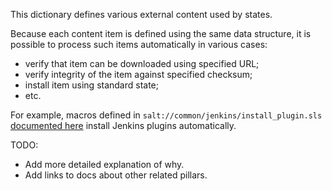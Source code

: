 
This dictionary defines various external content used by states.

Because each content item is defined using the same data structure, it is
possible to process such items automatically in various cases:
* verify that item can be downloaded using specified URL;
* verify integrity of the item against specified checksum;
* install item using standard state;
* etc.

For example, macros defined in `salt://common/jenkins/install_plugin.sls` [documented here](docs/states/common/jenkins/install_plugin.md)
install Jenkins plugins automatically.

TODO:
* Add more detailed explanation of why.
* Add links to docs about other related pillars.

